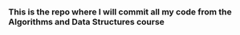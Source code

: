 ### This is the repo where I will commit all my code from the Algorithms and Data Structures course
